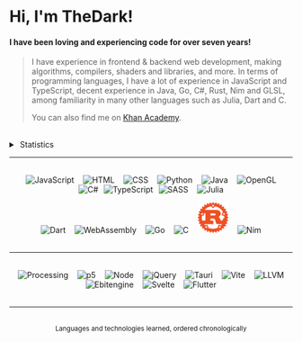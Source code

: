 # Hi, I'm TheDark!
#### I have been loving and experiencing code for over seven years!
> I have experience in frontend & backend web development, making algorithms, compilers, shaders and libraries, and more. In terms of programming languages, I have a lot of experience in JavaScript and TypeScript, decent experience in Java, Go, C#, Rust, Nim and GLSL, among familiarity in many other languages such as Julia, Dart and C.
>
> You can also find me on <a href="https://www.khanacademy.org/profile/OnlyTheDark/projects">Khan Academy</a>.

<br />

<details>
<summary>&nbsp;Statistics</summary>

<div align="center">
    <div>
        <a href="https://github.com/anuraghazra/github-readme-stats#github-stats-card">
            <img src="https://github-readme-stats.vercel.app/api?username=99thedark&theme=tokyonight&show_icons=true" />
        </a>
        <br><br>
        <a href="https://git.io/streak-stats">
            <img src="https://streak-stats.demolab.com?user=99thedark&theme=tokyonight" />
        </a>
        <br><br>
        <a href="https://github.com/anuraghazra/github-readme-stats#top-languages-card">
            <img src="https://github-readme-stats.vercel.app/api/top-langs/?username=99thedark&theme=tokyonight&layout=compact&langs_count=20&exclude_repo=Hello-World&hide=markdown" />
        </a>
        <br><br>
        <a href="https://github.com/Ashutosh00710/github-readme-activity-graph">
            <img src="https://github-readme-activity-graph.vercel.app/graph?username=99thedark&theme=tokyo-night" />
        </a>
    </div>
</div>

<br />

</details>

<hr />

<br />

<div align="center">
    <div align="center">
        <img alt="JavaScript" src="https://cdn.jsdelivr.net/gh/devicons/devicon/icons/javascript/javascript-original.svg" height="55px" hspace="6px" />
        <img alt="HTML" src="https://cdn.jsdelivr.net/gh/devicons/devicon/icons/html5/html5-original.svg" height="55px" hspace="6px" />
        <img alt="CSS" src="https://cdn.cdnlogo.com/logos/c/18/css.svg" height="55px" hspace="6px" />
        <img alt="Python" src="https://cdn.jsdelivr.net/gh/devicons/devicon/icons/python/python-original.svg" height="55px" hspace="6px" />
        <img alt="Java" src="https://cdn.jsdelivr.net/gh/devicons/devicon/icons/java/java-original.svg" height="55px" hspace="6px" />
        <img alt="OpenGL" src="https://cdn.jsdelivr.net/gh/devicons/devicon@latest/icons/opengl/opengl-plain.svg" height="55px" hspace="6px" />
        <img alt="C#" src="https://cdn.jsdelivr.net/gh/devicons/devicon/icons/csharp/csharp-original.svg" height="55px" hspace="6px" />
        <img alt="TypeScript" src="https://cdn.jsdelivr.net/gh/devicons/devicon/icons/typescript/typescript-original.svg" height="55px" />
        <img alt="SASS" src="https://cdn.jsdelivr.net/gh/devicons/devicon/icons/sass/sass-original.svg" height="55px" hspace="6px" />
        <img alt="Julia" src="https://cdn.jsdelivr.net/gh/devicons/devicon/icons/julia/julia-original.svg" height="55px" hspace="6px" />
    </div>
    <p height="100px"> </p>
    <div align="center">
        <img alt="Dart" src="https://cdn.jsdelivr.net/gh/devicons/devicon/icons/dart/dart-original.svg" height="55px" hspace="6px" />
        <img alt="WebAssembly" src="https://upload.wikimedia.org/wikipedia/commons/thumb/1/1f/WebAssembly_Logo.svg/2048px-WebAssembly_Logo.svg.png" height="55px" hspace="6px" />
        <img alt="Go" src="https://cdn.jsdelivr.net/gh/devicons/devicon/icons/go/go-original.svg" height="55px" hspace="6px" />
        <img alt="C" src="https://cdn.jsdelivr.net/gh/devicons/devicon/icons/c/c-original.svg" height="55px" hspace="6px" />
        <img alt="Rust" src="https://raw.githubusercontent.com/99TheDark/99TheDark/ada7fe76b527d83164dd85c0e6d3915341f05b90/rust.svg" height="55px" hspace="6px" />
        <img alt="Nim" src="https://cdn.jsdelivr.net/gh/devicons/devicon/icons/nim/nim-original.svg" height="55px" hspace="6px" />
        <!-- <img alt="PostgreSQL" src="https://cdn.jsdelivr.net/gh/devicons/devicon/icons/postgresql/postgresql-original.svg" height="55px" hspace="6px" /> -->
        <!-- <img alt="SQL" src="https://static-00.iconduck.com/assets.00/sql-database-generic-icon-380x512-ez505zus.png" height="55px" hspace="6px" /> -->
        <!-- <img alt="WGSL" src="https://www.w3.org/2023/02/webgpu-logos/webgpu-notext.svg" height="55px" hspace="6px" /> -->
    </div>
    <!-- <img alt="Bash" src="https://cdn.jsdelivr.net/gh/devicons/devicon/icons/bash/bash-original.svg" height="55px" hspace="6px" /> -->
</div>

<br />

<hr />

<br />

<div align="center">
    <div align="center">
        <img alt="Processing" src="https://cdn.jsdelivr.net/gh/devicons/devicon/icons/processing/processing-original.svg" height="55px" hspace="6px" />
        <img alt="p5" src="https://upload.wikimedia.org/wikipedia/commons/thumb/c/c6/P5.js_icon.svg/2048px-P5.js_icon.svg.png" height="55px" hspace="6px" />
        <img alt="Node" src="https://cdn-icons-png.flaticon.com/512/5968/5968322.png" height="55px" hspace="6px" />
        <img alt="jQuery" src="https://cdn.jsdelivr.net/gh/devicons/devicon/icons/jquery/jquery-original.svg" height="55px" hspace="6px" />
        <img alt="Tauri" src="https://cdn.worldvectorlogo.com/logos/tauri-1.svg" height="55px" hspace="6px" />
        <img alt="Vite" src="https://vitejs.dev/logo-with-shadow.png" height="55px" hspace="6px" />
        <img alt="LLVM" src="https://llvm.org/img/DragonMedium.png" height="55px" hspace="6px" />
        <img alt="Ebitengine" src="https://ebitengine.org/images/logo.png" height="55px" hspace="6px" />
        <img alt="Svelte" src="https://upload.wikimedia.org/wikipedia/commons/thumb/1/1b/Svelte_Logo.svg/1702px-Svelte_Logo.svg.png" height="55px" hspace="6px" />
        <img alt="Flutter" src="https://cdn.jsdelivr.net/gh/devicons/devicon/icons/flutter/flutter-original.svg" height="55px" hspace="6px" />
    </div>
    <!-- <p height="100px"> </p>
    <div align="center">
        <img alt="Supabase" src="https://cdn.jsdelivr.net/gh/devicons/devicon/icons/supabase/supabase-original.svg" height="55px" hspace="6px" />
    </div> -->
</div>

<br />

<hr />

<br />

<div align="middle"><sup>Languages and technologies learned, ordered chronologically</sup></div>

<br />
